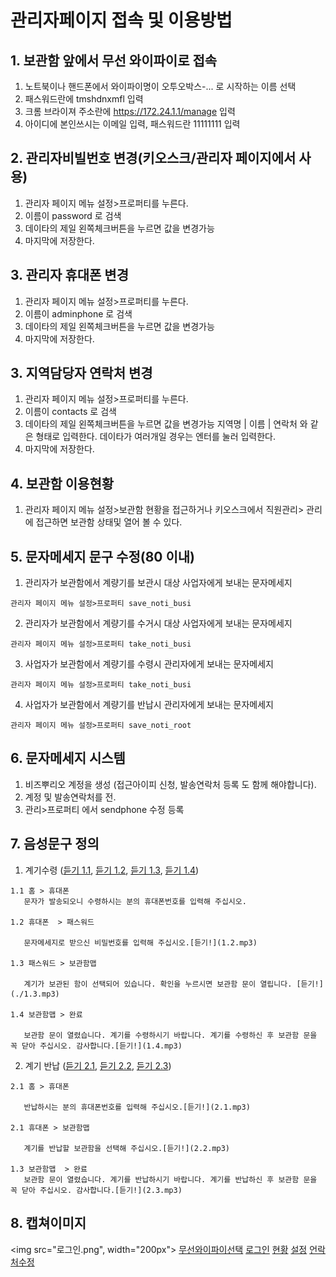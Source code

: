 # 관리자페이지 접속 및 이용방법
## 1. 보관함 앞에서 무선 와이파이로 접속
  1. 노트북이나 핸드폰에서 와이파이명이  오투오박스-... 로 시작하는 이름 선택
  2. 패스워드란에 tmshdnxmfl 입력 
  3. 크롬 브라이져 주소란에 https://172.24.1.1/manage 입력
  4. 아이디에 본인쓰시는 이메일 입력, 패스워드란 11111111 입력
  
## 2. 관리자비빌번호 변경(키오스크/관리자 페이지에서 사용)
  1. 관리자 페이지 메뉴 설정>프로퍼티를 누른다.
  2. 이름이 password 로 검색
  3. 데이타의 제일 왼쪽체크버튼을 누르면 값을 변경가능
  4. 마지막에 저장한다.

## 3. 관리자 휴대폰 변경
  1. 관리자 페이지 메뉴 설정>프로퍼티를 누른다.
  2. 이름이 adminphone 로 검색
  3. 데이타의 제일 왼쪽체크버튼을 누르면 값을 변경가능
  4. 마지막에 저장한다.
  
## 3. 지역담당자 연락처 변경
  1. 관리자 페이지 메뉴 설정>프로퍼티를 누른다.
  2. 이름이 contacts 로 검색
  3. 데이타의 제일 왼쪽체크버튼을 누르면 값을 변경가능
      지역명 | 이름 | 연락처 와 같은 형태로 입력한다.
      데이타가 여러개일 경우는 엔터를 눌러 입력한다.
  5. 마지막에 저장한다.
 
 ## 4. 보관함 이용현황
  1. 관리자 페이지 메뉴 설정>보관함 현황을 접근하거나 키오스크에서 직원관리> 관리 에 접근하면 보관함 상태및 열어 볼 수 있다.
  
 ## 5. 문자메세지 문구 수정(80 이내)
  1. 관리자가 보관함에서 계량기를 보관시 대상 사업자에게 보내는 문자메세지 
  
    관리자 페이지 메뉴 설정>프로퍼티 save_noti_busi
  2. 관리자가 보관함에서 계량기를 수거시 대상 사업자에게 보내는 문자메세지
  
    관리자 페이지 메뉴 설정>프로퍼티 take_noti_busi  
  3. 사업자가 보관함에서 계량기를 수령시 관리자에게 보내는 문자메세지

    관리자 페이지 메뉴 설정>프로퍼티 take_noti_busi
  4. 사업자가 보관함에서 계량기를 반납시 관리자에게 보내는 문자메세지
  
    관리자 페이지 메뉴 설정>프로퍼티 save_noti_root
     
 ## 6. 문자메세지 시스템
  1. 비즈뿌리오 계정을 생성 (접근아이피 신청, 발송연락처 등록 도 함께 해야합니다).
  2. 계정 및 발송연락처를 전.
  3. 관리>프로퍼티 에서 sendphone 수정 등록

 ## 7. 음성문구 정의
 
  1. 계기수령  ([듣기 1.1](./1.1.mp3), [듣기 1.2](./1.2.mp3), [듣기 1.3](./1.3.mp3), [듣기 1.4](./1.4.mp3))
  
    1.1 홈 > 휴대폰 
       문자가 발송되오니 수령하시는 분의 휴대폰번호를 입력해 주십시오.   
       
    1.2 휴대폰  > 패스워드 
    
       문자메세지로 받으신 비밀번호를 입력해 주십시오.[듣기!](1.2.mp3)
       
    1.3 패스워드 > 보관함맵
    
       계기가 보관된 함이 선택되어 있습니다. 확인을 누르시면 보관함 문이 열립니다. [듣기!](./1.3.mp3)
       
    1.4 보관함맵 > 완료
       
       보관함 문이 열렸습니다. 계기를 수령하시기 바랍니다. 계기를 수령하신 후 보관함 문을 꼭 닫아 주십시오. 감사합니다.[듣기!](1.4.mp3)
       
    
   2. 계기 반납 ([듣기 2.1](./2.1.mp3), [듣기 2.2](./2.2.mp3), [듣기 2.3](./2.3.mp3))
   
    2.1 홈 > 휴대폰
    
       반납하시는 분의 휴대폰번호를 입력해 주십시오.[듣기!](2.1.mp3)
       
    2.1 휴대폰 > 보관함맵
    
       계기를 반납할 보관함을 선택해 주십시오.[듣기!](2.2.mp3)
       
    1.3 보관함맵  > 완료 
       보관함 문이 열렸습니다. 계기를 반납하시기 바랍니다. 계기를 반납하신 후 보관함 문을 꼭 닫아 주십시오. 감사합니다.[듣기!](2.3.mp3)
       
    
## 8.  캡쳐이미지
<img src="로그인.png", width="200px">
[무선와이파이선택](무선와이파이선택.png)
[로그인](로그인.png)
[현황](현황.png)
[설정](설정.png)
[언락처수정](언락처수정.png)

